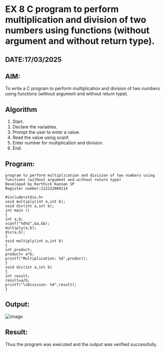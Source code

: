 # EX 8 C program to perform multiplication and division of two numbers using functions (without argument and without return type).
## DATE:17/03/2025
## AIM:
To write a C program to perform multiplication and division of two numbers using functions (without argument and without return type).

## Algorithm
1. Start. 
2. Declare the variables. 
3. Prompt the user to enter a value. 
4. Read the value using scanf. 
5. Enter number for multiplication and division. 
6. End.

## Program:
```
program to perform multiplication and division of two numbers using functions (without argument and without return type)
Developed by Karthick Kannan SP
Register number:212222060114

#include<stdio.h> 
void multiply(int a,int b); 
void div(int a,int b); 
int main () 
{ 
int a,b; 
scanf("%d%d",&a,&b); 
multiply(a,b); 
div(a,b); 
} 
void multiply(int a,int b) 
{ 
int product; 
product= a*b; 
printf("Multiplication: %d",product); 
} 
void div(int a,int b) 
{ 
int result; 
result=a/b; 
printf("\nDivision: %d",result); 
}

```

## Output:
![image](https://github.com/user-attachments/assets/94139b70-244a-4443-86a3-238994e60918)




## Result:
Thus the program was executed and the output was verified successfully.
